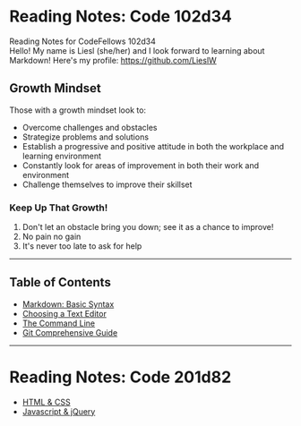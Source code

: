 # Reading Notes: Code 102d34
Reading Notes for CodeFellows 102d34  
Hello! My name is Liesl (she/her) and I look forward to learning about Markdown! Here's my profile: https://github.com/LieslW
## Growth Mindset 
  Those with a growth mindset look to:
  - Overcome challenges and obstacles 
  - Strategize problems and solutions 
  - Establish a progressive and positive attitude in both the workplace and learning environment 
  - Constantly look for areas of improvement in both their work and environment 
  - Challenge themselves to improve their skillset
 ### Keep Up That Growth! 
 1. Don't let an obstacle bring you down; see it as a chance to improve! 
 2. No pain no gain 
 3. It's never too late to ask for help   
___
## Table of Contents 
- [Markdown: Basic Syntax](MarkdownBasicSyntac.md)
- [Choosing a Text Editor](ChoosingaTextEditor.md)
- [The Command Line](CommandLine.md)
- [Git Comprehensive Guide](GitGuide.md)
___
# Reading Notes: Code 201d82
- [HTML & CSS](HTML|CSS.md)
- [Javascript & jQuery](JS|jQ.md)
